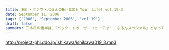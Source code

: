 ```yaml
---
title: 石川・ホンマ・ぶるんのBe-SIDE Your Life! vol.19-3
date: September 11, 2006
tags: ['2006', 'September 2006', 'vol.19']
draft: false
summary: 三本目の後半は、『バック．トゥ．ザ．フューチャー　ぶるんスペシャル』となっています。実家のある三田近辺での1997年起きた『東京事変』がぶるんの口から今発せられる。かなりの私小説っぷりです。秋といえば学園祭・・・秋のビーサイも要注目！NAMAE
---
```


http://project-phi.ddo.jp/ishikawa/ishikawa019_3.mp3